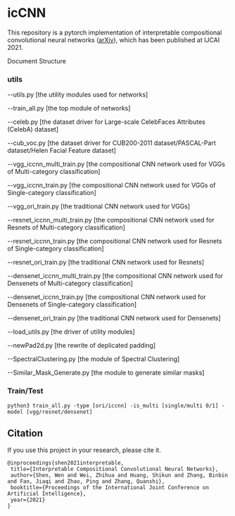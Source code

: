 # icCNN
This repository is a pytorch implementation of interpretable compositional convolutional neural networks ([arXiv](https://arxiv.org/abs/2107.04474)), which has been published at IJCAI 2021.



Document Structure

### utils 
--utils.py [the utility modules used for networks]

--train_all.py [the top module of networks]

--celeb.py [the dataset driver for Large-scale CelebFaces Attributes (CelebA) dataset]

--cub_voc.py [the dataset driver for CUB200-2011 dataset/PASCAL-Part dataset/Helen Facial Feature dataset]

--vgg_iccnn_multi_train.py [the compositional CNN network used for VGGs of Multi-category classification]

--vgg_iccnn_train.py [the compositional CNN network used for VGGs of Single-category classification]

--vgg_ori_train.py [the traditional CNN network used for VGGs]

--resnet_iccnn_multi_train.py [the compositional CNN network used for Resnets of Multi-category classification]

--resnet_iccnn_train.py [the compositional CNN network used for Resnets of Single-category classification]

--resnet_ori_train.py [the traditional CNN network used for Resnets]

--densenet_iccnn_multi_train.py [the compositional CNN network used for Densenets of Multi-category classification]

--densenet_iccnn_train.py [the compositional CNN network used for Densenets of Single-category classification]

--densenet_ori_train.py [the traditional CNN network used for Densenets]

--load_utils.py [the driver of utility modules]

--newPad2d.py [the rewrite of deplicated padding]

--SpectralClustering.py [the module of Spectral Clustering]

--Similar_Mask_Generate.py [the module to generate similar masks]

### Train/Test

```
python3 train_all.py -type [ori/iccnn] -is_multi [single/multi 0/1] -model [vgg/resnet/densenet]
```

## Citation

If you use this project in your research, please cite it.

```
@inproceedings{shen2021interpretable,
 title={Interpretable Compositional Convolutional Neural Networks},
 author={Shen, Wen and Wei, Zhihua and Huang, Shikun and Zhang, Binbin and Fan, Jiaqi and Zhao, Ping and Zhang, Quanshi},
 booktitle={Proceedings of the International Joint Conference on Artificial Intelligence},
 year={2021}
}
```
